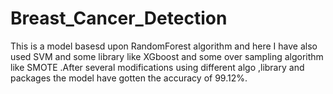 # Breast_Cancer_Detection
This is  a model basesd upon RandomForest algorithm and here I have also used SVM and some library like XGboost and some over sampling algorithm like SMOTE .After several modifications using different algo ,library and packages the model have gotten the accuracy of 99.12%.
